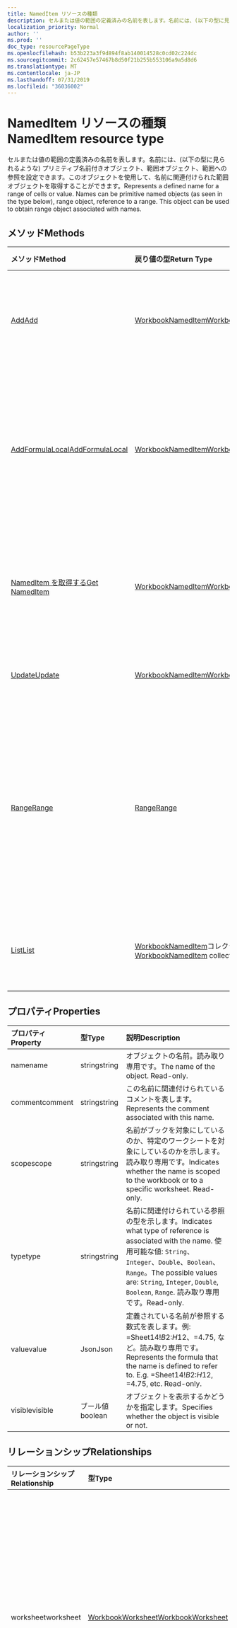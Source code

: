 ```yaml
---
title: NamedItem リソースの種類
description: セルまたは値の範囲の定義済みの名前を表します。名前には、(以下の型に見られるような) プリミティブ名前付きオブジェクト、範囲オブジェクト、範囲への参照を設定できます。このオブジェクトを使用して、名前に関連付けられた範囲オブジェクトを取得することができます。
localization_priority: Normal
author: ''
ms.prod: ''
doc_type: resourcePageType
ms.openlocfilehash: b53b223a3f9d894f8ab140014528c0cd02c224dc
ms.sourcegitcommit: 2c62457e57467b8d50f21b255b553106a9a5d8d6
ms.translationtype: MT
ms.contentlocale: ja-JP
ms.lasthandoff: 07/31/2019
ms.locfileid: "36036002"
---
```

# <a name="nameditem-resource-type"></a><span data-ttu-id="0cc09-105">NamedItem リソースの種類</span><span class="sxs-lookup"><span data-stu-id="0cc09-105">NamedItem resource type</span></span>

<span data-ttu-id="0cc09-p102">セルまたは値の範囲の定義済みの名前を表します。名前には、(以下の型に見られるような) プリミティブ名前付きオブジェクト、範囲オブジェクト、範囲への参照を設定できます。このオブジェクトを使用して、名前に関連付けられた範囲オブジェクトを取得することができます。</span><span class="sxs-lookup"><span data-stu-id="0cc09-p102">Represents a defined name for a range of cells or value. Names can be primitive named objects (as seen in the type below), range object, reference to a range. This object can be used to obtain range object associated with names.</span></span>


## <a name="methods"></a><span data-ttu-id="0cc09-109">メソッド</span><span class="sxs-lookup"><span data-stu-id="0cc09-109">Methods</span></span>

| <span data-ttu-id="0cc09-110">メソッド</span><span class="sxs-lookup"><span data-stu-id="0cc09-110">Method</span></span>           | <span data-ttu-id="0cc09-111">戻り値の型</span><span class="sxs-lookup"><span data-stu-id="0cc09-111">Return Type</span></span>    |<span data-ttu-id="0cc09-112">説明</span><span class="sxs-lookup"><span data-stu-id="0cc09-112">Description</span></span>|
|:---------------|:--------|:----------|
|[<span data-ttu-id="0cc09-113">Add</span><span class="sxs-lookup"><span data-stu-id="0cc09-113">Add</span></span>](../api/nameditem-add.md)|[<span data-ttu-id="0cc09-114">WorkbookNamedItem</span><span class="sxs-lookup"><span data-stu-id="0cc09-114">WorkbookNamedItem</span></span>](nameditem.md)|<span data-ttu-id="0cc09-115">新しい名前を指定したスコープのコレクションに追加します。</span><span class="sxs-lookup"><span data-stu-id="0cc09-115">Adds a new name to the collection of the given scope.</span></span>|
|[<span data-ttu-id="0cc09-116">AddFormulaLocal</span><span class="sxs-lookup"><span data-stu-id="0cc09-116">AddFormulaLocal</span></span>](../api/nameditem-addformulalocal.md)|[<span data-ttu-id="0cc09-117">WorkbookNamedItem</span><span class="sxs-lookup"><span data-stu-id="0cc09-117">WorkbookNamedItem</span></span>](nameditem.md)|<span data-ttu-id="0cc09-118">ユーザーのロケールを数式に使用して、新しい名前を指定したスコープのコレクションに追加します。</span><span class="sxs-lookup"><span data-stu-id="0cc09-118">Adds a new name to the collection of the given scope using the user's locale for the formula.</span></span>|
|[<span data-ttu-id="0cc09-119">NamedItem を取得する</span><span class="sxs-lookup"><span data-stu-id="0cc09-119">Get NamedItem</span></span>](../api/nameditem-get.md) | [<span data-ttu-id="0cc09-120">WorkbookNamedItem</span><span class="sxs-lookup"><span data-stu-id="0cc09-120">WorkbookNamedItem</span></span>](nameditem.md) |<span data-ttu-id="0cc09-121">namedItem オブジェクトのプロパティと関係を読み取ります。</span><span class="sxs-lookup"><span data-stu-id="0cc09-121">Read properties and relationships of namedItem object.</span></span>|
|[<span data-ttu-id="0cc09-122">Update</span><span class="sxs-lookup"><span data-stu-id="0cc09-122">Update</span></span>](../api/nameditem-update.md) | [<span data-ttu-id="0cc09-123">WorkbookNamedItem</span><span class="sxs-lookup"><span data-stu-id="0cc09-123">WorkbookNamedItem</span></span>](nameditem.md)   |<span data-ttu-id="0cc09-124">NamedItem オブジェクトを更新します。</span><span class="sxs-lookup"><span data-stu-id="0cc09-124">Update NamedItem object.</span></span> |
|[<span data-ttu-id="0cc09-125">Range</span><span class="sxs-lookup"><span data-stu-id="0cc09-125">Range</span></span>](../api/nameditem-range.md)|[<span data-ttu-id="0cc09-126">Range</span><span class="sxs-lookup"><span data-stu-id="0cc09-126">Range</span></span>](range.md)|<span data-ttu-id="0cc09-p103">名前に関連付けられている範囲オブジェクトを返します。名前付き項目の型が範囲でない場合、例外をスローします。</span><span class="sxs-lookup"><span data-stu-id="0cc09-p103">Returns the range object that is associated with the name. Throws an exception if the named item's type is not a range.</span></span>|
|[<span data-ttu-id="0cc09-129">List</span><span class="sxs-lookup"><span data-stu-id="0cc09-129">List</span></span>](../api/nameditem-list.md) | <span data-ttu-id="0cc09-130">[WorkbookNamedItem](nameditem.md)コレクション</span><span class="sxs-lookup"><span data-stu-id="0cc09-130">[WorkbookNamedItem](nameditem.md) collection</span></span> |<span data-ttu-id="0cc09-131">namedItem オブジェクトのコレクションを取得します。</span><span class="sxs-lookup"><span data-stu-id="0cc09-131">Get namedItem object collection.</span></span> |

## <a name="properties"></a><span data-ttu-id="0cc09-132">プロパティ</span><span class="sxs-lookup"><span data-stu-id="0cc09-132">Properties</span></span>
| <span data-ttu-id="0cc09-133">プロパティ</span><span class="sxs-lookup"><span data-stu-id="0cc09-133">Property</span></span>     | <span data-ttu-id="0cc09-134">型</span><span class="sxs-lookup"><span data-stu-id="0cc09-134">Type</span></span>   |<span data-ttu-id="0cc09-135">説明</span><span class="sxs-lookup"><span data-stu-id="0cc09-135">Description</span></span>|
|:---------------|:--------|:----------|
|<span data-ttu-id="0cc09-136">name</span><span class="sxs-lookup"><span data-stu-id="0cc09-136">name</span></span>|<span data-ttu-id="0cc09-137">string</span><span class="sxs-lookup"><span data-stu-id="0cc09-137">string</span></span>|<span data-ttu-id="0cc09-p104">オブジェクトの名前。読み取り専用です。</span><span class="sxs-lookup"><span data-stu-id="0cc09-p104">The name of the object. Read-only.</span></span>|
|<span data-ttu-id="0cc09-140">comment</span><span class="sxs-lookup"><span data-stu-id="0cc09-140">comment</span></span>|<span data-ttu-id="0cc09-141">string</span><span class="sxs-lookup"><span data-stu-id="0cc09-141">string</span></span>|<span data-ttu-id="0cc09-142">この名前に関連付けられているコメントを表します。</span><span class="sxs-lookup"><span data-stu-id="0cc09-142">Represents the comment associated with this name.</span></span>|
|<span data-ttu-id="0cc09-143">scope</span><span class="sxs-lookup"><span data-stu-id="0cc09-143">scope</span></span>|<span data-ttu-id="0cc09-144">string</span><span class="sxs-lookup"><span data-stu-id="0cc09-144">string</span></span>|<span data-ttu-id="0cc09-p105">名前がブックを対象にしているのか、特定のワークシートを対象にしているのかを示します。読み取り専用です。</span><span class="sxs-lookup"><span data-stu-id="0cc09-p105">Indicates whether the name is scoped to the workbook or to a specific worksheet. Read-only.</span></span>|
|<span data-ttu-id="0cc09-147">type</span><span class="sxs-lookup"><span data-stu-id="0cc09-147">type</span></span>|<span data-ttu-id="0cc09-148">string</span><span class="sxs-lookup"><span data-stu-id="0cc09-148">string</span></span>|<span data-ttu-id="0cc09-149">名前に関連付けられている参照の型を示します。</span><span class="sxs-lookup"><span data-stu-id="0cc09-149">Indicates what type of reference is associated with the name.</span></span> <span data-ttu-id="0cc09-150">使用可能な値: `String`、`Integer`、`Double`、`Boolean`、`Range`。</span><span class="sxs-lookup"><span data-stu-id="0cc09-150">The possible values are: `String`, `Integer`, `Double`, `Boolean`, `Range`.</span></span> <span data-ttu-id="0cc09-151">読み取り専用です。</span><span class="sxs-lookup"><span data-stu-id="0cc09-151">Read-only.</span></span>|
|<span data-ttu-id="0cc09-152">value</span><span class="sxs-lookup"><span data-stu-id="0cc09-152">value</span></span>|<span data-ttu-id="0cc09-153">Json</span><span class="sxs-lookup"><span data-stu-id="0cc09-153">Json</span></span>|<span data-ttu-id="0cc09-p107">定義されている名前が参照する数式を表します。例: =Sheet14!$B$2:$H$12、=4.75, など。読み取り専用です。</span><span class="sxs-lookup"><span data-stu-id="0cc09-p107">Represents the formula that the name is defined to refer to. E.g. =Sheet14!$B$2:$H$12, =4.75, etc. Read-only.</span></span>|
|<span data-ttu-id="0cc09-157">visible</span><span class="sxs-lookup"><span data-stu-id="0cc09-157">visible</span></span>|<span data-ttu-id="0cc09-158">ブール値</span><span class="sxs-lookup"><span data-stu-id="0cc09-158">boolean</span></span>|<span data-ttu-id="0cc09-159">オブジェクトを表示するかどうかを指定します。</span><span class="sxs-lookup"><span data-stu-id="0cc09-159">Specifies whether the object is visible or not.</span></span>|

## <a name="relationships"></a><span data-ttu-id="0cc09-160">リレーションシップ</span><span class="sxs-lookup"><span data-stu-id="0cc09-160">Relationships</span></span>
| <span data-ttu-id="0cc09-161">リレーションシップ</span><span class="sxs-lookup"><span data-stu-id="0cc09-161">Relationship</span></span>     | <span data-ttu-id="0cc09-162">型</span><span class="sxs-lookup"><span data-stu-id="0cc09-162">Type</span></span>   |<span data-ttu-id="0cc09-163">説明</span><span class="sxs-lookup"><span data-stu-id="0cc09-163">Description</span></span>|
|:---------------|:--------|:----------|
|<span data-ttu-id="0cc09-164">worksheet</span><span class="sxs-lookup"><span data-stu-id="0cc09-164">worksheet</span></span>|[<span data-ttu-id="0cc09-165">WorkbookWorksheet</span><span class="sxs-lookup"><span data-stu-id="0cc09-165">WorkbookWorksheet</span></span>](worksheet.md)|<span data-ttu-id="0cc09-p108">名前付きのアイテムの対象になるワークシートを返します。アイテムの対象がワークシートの場合にのみ使用できます。読み取り専用です。</span><span class="sxs-lookup"><span data-stu-id="0cc09-p108">Returns the worksheet on which the named item is scoped to. Available only if the item is scoped to the worksheet. Read-only.</span></span>|

## <a name="json-representation"></a><span data-ttu-id="0cc09-169">JSON 表記</span><span class="sxs-lookup"><span data-stu-id="0cc09-169">JSON representation</span></span>

<span data-ttu-id="0cc09-170">以下は、リソースの JSON 表記です。</span><span class="sxs-lookup"><span data-stu-id="0cc09-170">Here is a JSON representation of the resource.</span></span>

<!-- {
  "blockType": "resource",
  "optionalProperties": [

  ],
  "baseType": "microsoft.graph.entity",
  "@odata.type": "microsoft.graph.workbookNamedItem"
}-->

```json
{
  "name": "string",
  "comment": "string",
  "scope": "string",
  "type": "string",
  "value": {"@odata.type": "microsoft.graph.Json"},
  "visible": true
  
}

```

<!-- uuid: 8fcb5dbc-d5aa-4681-8e31-b001d5168d79
2015-10-25 14:57:30 UTC -->
<!-- {
  "type": "#page.annotation",
  "description": "NamedItem resource",
  "keywords": "",
  "section": "documentation",
  "tocPath": ""
}-->

